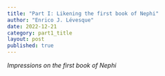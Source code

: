 ```yaml
---
title: "Part I: Likening the first book of Nephi"
author: "Enrico J. Lévesque"
date: 2022-12-21
category: part1_title
layout: post
published: true
---
```


*Impressions on the first book of Nephi*

